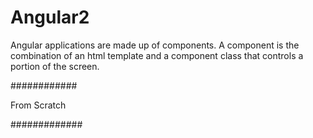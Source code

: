 # Angular2

Angular applications are made up of components. A component is the combination of an html template and a component class that controls a portion of the screen.

############

From Scratch

#############
